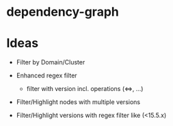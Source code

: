# dependency-graph

# Ideas

- Filter by Domain/Cluster
- Enhanced regex filter
    - filter with version incl. operations (<=>, ...)
    
- Filter/Highlight nodes with multiple versions
- Filter/Highlight versions with regex filter like (<15.5.x)